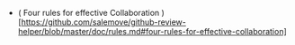 * ( Four rules for effective Collaboration )[https://github.com/salemove/github-review-helper/blob/master/doc/rules.md#four-rules-for-effective-collaboration]
